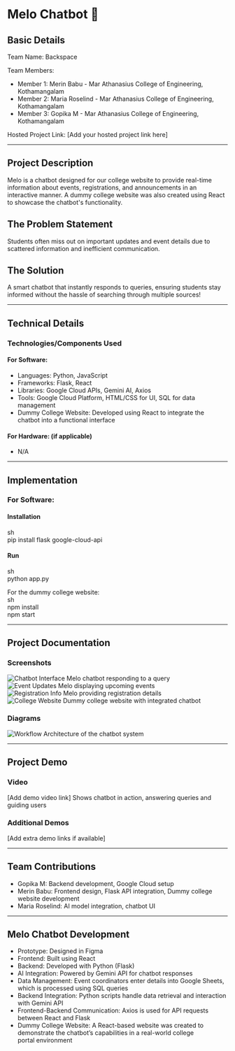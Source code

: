 # Melo Chatbot 🎯

## Basic Details  
Team Name: Backspace

Team Members:  
- Member 1: Merin Babu - Mar Athanasius College of Engineering, Kothamangalam  
- Member 2: Maria Roselind - Mar Athanasius College of Engineering, Kothamangalam  
- Member 3: Gopika M - Mar Athanasius College of Engineering, Kothamangalam  
  
Hosted Project Link: [Add your hosted project link here]  

---
## Project Description  
Melo is a chatbot designed for our college website to provide real-time information about events, registrations, and announcements in an interactive manner. A dummy college website was also created using React to showcase the chatbot's functionality.  

## The Problem Statement  
Students often miss out on important updates and event details due to scattered information and inefficient communication.  

## The Solution  
A smart chatbot that instantly responds to queries, ensuring students stay informed without the hassle of searching through multiple sources!  

---
## Technical Details  
### Technologies/Components Used  
#### For Software:  
- Languages: Python, JavaScript  
- Frameworks: Flask, React  
- Libraries: Google Cloud APIs, Gemini AI, Axios  
- Tools: Google Cloud Platform, HTML/CSS for UI, SQL for data management  
- Dummy College Website: Developed using React to integrate the chatbot into a functional interface  

#### For Hardware: (if applicable)  
- N/A  

---
## Implementation  
### For Software:  
#### Installation  
sh  
pip install flask google-cloud-api  


#### Run  
sh  
python app.py  


For the dummy college website:  
sh  
npm install  
npm start  


---
## Project Documentation  
### Screenshots  
![Chatbot Interface](#) Melo chatbot responding to a query  
![Event Updates](#) Melo displaying upcoming events  
![Registration Info](#) Melo providing registration details  
![College Website](#) Dummy college website with integrated chatbot  

### Diagrams  
![Workflow](#) Architecture of the chatbot system  

---
## Project Demo  
### Video  
[Add demo video link] Shows chatbot in action, answering queries and guiding users  

### Additional Demos  
[Add extra demo links if available]  

---
## Team Contributions  
- Gopika M: Backend development, Google Cloud setup  
- Merin Babu: Frontend design, Flask API integration, Dummy college website development  
- Maria Roselind: AI model integration, chatbot UI  

---
## Melo Chatbot Development  
- Prototype: Designed in Figma  
- Frontend: Built using React  
- Backend: Developed with Python (Flask)  
- AI Integration: Powered by Gemini API for chatbot responses  
- Data Management: Event coordinators enter details into Google Sheets, which is processed using SQL queries  
- Backend Integration: Python scripts handle data retrieval and interaction with Gemini API  
- Frontend-Backend Communication: Axios is used for API requests between React and Flask  
- Dummy College Website: A React-based website was created to demonstrate the chatbot’s capabilities in a real-world college portal environment

